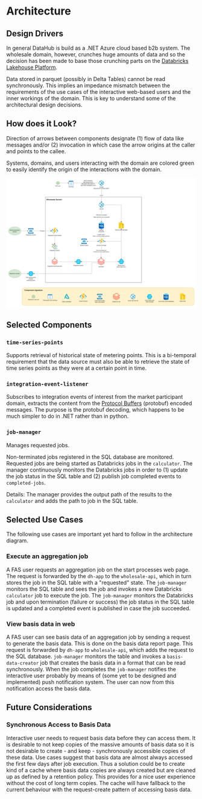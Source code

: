 # Architecture

## Design Drivers

In general DataHub is build as a .NET Azure cloud based b2b system.
The wholesale domain, however, crunches huge amounts of data and so the decision has been made to base those crunching parts on the [Databricks Lakehouse Platform](https://databricks.com/).

Data stored in parquet (possibly in Delta Tables) cannot be read synchronously.
This implies an impedance mismatch between the requirements of the use cases of the interactive web-based users and the inner workings of the domain.
This is key to understand some of the architectural design decisions.

## How does it Look?

Direction of arrows between components designate (1) flow of data like messages and/or (2) invocation in which case the arrow origins at the caller and points to the callee.

Systems, domains, and users interacting with the domain are colored green to easily identify the origin of the interactions with the domain.

![Architecture!](images/architecture.drawio.png)

## Selected Components

### `time-series-points`

Supports retrieval of historical state of metering points.
This is a bi-temporal requirement that the data source must also be able to retrieve
the state of time series points as they were at a certain point in time.

### `integration-event-listener`

Subscribes to integration events of interest from the market participant domain, extracts the content from the [Protocol Buffers](https://developers.google.com/protocol-buffers) (protobuf) encoded messages.
The purpose is the protobuf decoding, which happens to be much simpler to do in .NET rather than in python.

### `job-manager`

Manages requested jobs.

Non-terminated jobs registered in the SQL database are monitored.
Requested jobs are being started as Databricks jobs in the `calculator`.
The manager continuously monitors the Databricks jobs in order to (1) update the job status in the SQL table and
(2) publish job completed events to `completed-jobs`.

Details: The manager provides the output path of the results to the `calculator` and adds the path to job in the SQL table.

## Selected Use Cases

The following use cases are important yet hard to follow in the architecture diagram.

### Execute an aggregation job

A FAS user requests an aggregation job on the start processes web page.
The request is forwarded by the `dh-app` to the `wholesale-api`,
which in turn stores the job in the SQL table with a "requested" state.
The `job-manager` monitors the SQL table and sees the job and invokes a new Databricks `calculator` job to execute the job.
The `job-manager` monitors the Databricks job and upon termination (failure or success) the job status
in the SQL table is updated and a completed event is published in case the job succeeded.

### View basis data in web

A FAS user can see basis data of an aggregation job by sending a request to generate the basis data.
This is done on the basis data report page. This request is forwarded by `dh-app` to `wholesale-api`,
which adds the request to the SQL database.
`job-manager` monitors the table and invokes a `basis-data-creator` job that creates the basis data in a format that can be read synchronously.
When the job completes the `job-manager` notifies the interactive user probably by means of
(some yet to be designed and implemented) push notification system. The user can now from this notification access the basis data.

## Future Considerations

### Synchronous Access to Basis Data

Interactive user needs to request basis data before they can access them.
It is desirable to not keep copies of the massive amounts of basis data so it is not desirable to create - and keep -
synchronously accessible copies of these data.
Use cases suggest that basis data are almost always accessed the first few days after job execution.
Thus a solution could be to create kind of a cache where basis data copies are always created
but are cleaned up as defined by a retention policy.
This provides for a nice user experience without the cost of long term copies.
The cache will have fallback to the current behaviour with the request-create pattern of accessing basis data.
